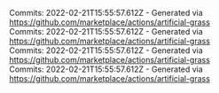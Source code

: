 Commits: 2022-02-21T15:55:57.612Z - Generated via https://github.com/marketplace/actions/artificial-grass
<br>
Commits: 2022-02-21T15:55:57.612Z - Generated via https://github.com/marketplace/actions/artificial-grass
<br>
Commits: 2022-02-21T15:55:57.612Z - Generated via https://github.com/marketplace/actions/artificial-grass
<br>
Commits: 2022-02-21T15:55:57.612Z - Generated via https://github.com/marketplace/actions/artificial-grass
<br>
